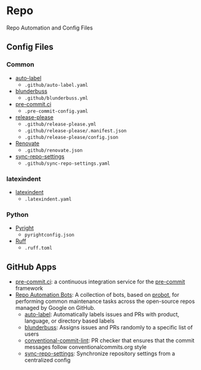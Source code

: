 # Repo

Repo Automation and Config Files

## Config Files

### Common

- [auto-label](https://github.com/googleapis/repo-automation-bots/tree/main/packages/auto-label)
  - `.github/auto-label.yaml`
- [blunderbuss](https://github.com/googleapis/repo-automation-bots/tree/main/packages/blunderbuss)
  - `.github/blunderbuss.yml`
- [pre-commit.ci](https://pre-commit.ci/)
  - `.pre-commit-config.yaml`
- [release-please](https://github.com/googleapis/repo-automation-bots/tree/main/packages/release-please)
  - `.github/release-please.yml`
  - `.github/release-please/.manifest.json`
  - `.github/release-please/config.json`
- [Renovate](https://docs.renovatebot.com/)
  - `.github/renovate.json`
- [sync-repo-settings](https://github.com/googleapis/repo-automation-bots/tree/main/packages/sync-repo-settings)
  - `.github/sync-repo-settings.yaml`

### latexindent

- [latexindent](https://latexindentpl.readthedocs.io/)
  - `.latexindent.yaml`

### Python

- [Pyright](https://microsoft.github.io/pyright/)
  - `pyrightconfig.json`
- [Ruff](https://docs.astral.sh/ruff/)
  - `.ruff.toml`

## GitHub Apps

- [pre-commit.ci](https://github.com/apps/pre-commit-ci): a continuous integration service for the [pre-commit](https://pre-commit.com) framework
- [Repo Automation Bots](https://github.com/googleapis/repo-automation-bots): A collection of bots, based on [probot](https://github.com/probot/probot), for performing common maintenance tasks across the open-source repos managed by Google on GitHub.
  - [auto-label](https://github.com/apps/product-auto-label): Automatically labels issues and PRs with product, language, or directory based labels
  - [blunderbuss](https://github.com/apps/blunderbuss-gcf): Assigns issues and PRs randomly to a specific list of users
  - [conventional-commit-lint](https://github.com/apps/conventional-commit-lint-gcf): PR checker that ensures that the commit messages follow conventionalcommits.org style
  - [sync-repo-settings](https://github.com/apps/sync-repo-settings): Synchronize repository settings from a centralized config
